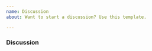 ```yaml
---
name: Discussion
about: Want to start a discussion? Use this template.

---
```

<!--
Hello Gitcoiner!

Please use the template below for discussions about Gitcoin.
If it is general support you need, reach out to us at
gitcoin.co/slack

-->

### Discussion

[comment]: # (What conversation would you like to facilitate?)
